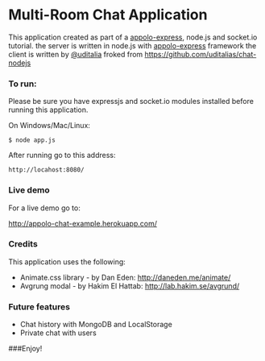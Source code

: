 Multi-Room Chat Application
===

This application created as part of a [appolo-express][1], node.js and socket.io tutorial.
the server is written in node.js with [appolo-express][2] framework
the client is written by [@uditalia][3] froked from https://github.com/uditalias/chat-nodejs

### To run:

Please be sure you have expressjs and socket.io modules installed before running this application.

On Windows/Mac/Linux:

	$ node app.js
	
After running go to this address:

	http://locahost:8080/
	

### Live demo

For a live demo go to:

http://appolo-chat-example.herokuapp.com/
	

	
### Credits

This application uses the following:

- Animate.css library - by Dan Eden: http://daneden.me/animate/
- Avgrung modal - by Hakim El Hattab: http://lab.hakim.se/avgrund/


### Future features

- Chat history with MongoDB and LocalStorage
- Private chat with users
	
###Enjoy!


  [1]: https://github.com/shmoop207/appolo-express
  [2]: https://github.com/shmoop207/appolo-express
  [3]: https://github.com/uditalias
